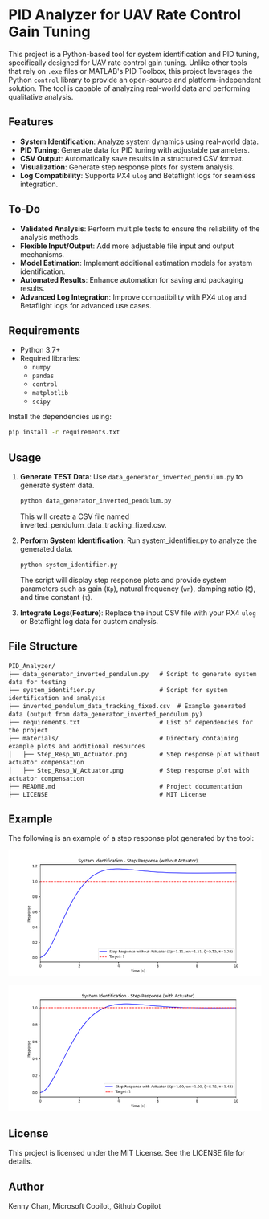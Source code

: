 # PID Analyzer for UAV Rate Control Gain Tuning

This project is a Python-based tool for system identification and PID tuning, specifically designed for UAV rate control gain tuning. Unlike other tools that rely on `.exe` files or MATLAB's PID Toolbox, this project leverages the Python `control` library to provide an open-source and platform-independent solution. The tool is capable of analyzing real-world data and performing qualitative analysis.

## Features
- **System Identification**: Analyze system dynamics using real-world data.
- **PID Tuning**: Generate data for PID tuning with adjustable parameters.
- **CSV Output**: Automatically save results in a structured CSV format.
- **Visualization**: Generate step response plots for system analysis.
- **Log Compatibility**: Supports PX4 `ulog` and Betaflight logs for seamless integration.

## To-Do
- **Validated Analysis**: Perform multiple tests to ensure the reliability of the analysis methods.
- **Flexible Input/Output**: Add more adjustable file input and output mechanisms.
- **Model Estimation**: Implement additional estimation models for system identification.
- **Automated Results**: Enhance automation for saving and packaging results.
- **Advanced Log Integration**: Improve compatibility with PX4 `ulog` and Betaflight logs for advanced use cases.
## Requirements
- Python 3.7+
- Required libraries:
  - `numpy`
  - `pandas`
  - `control`
  - `matplotlib`
  - `scipy`

Install the dependencies using:
```bash
pip install -r requirements.txt
```


## Usage
1. **Generate TEST Data**: Use `data_generator_inverted_pendulum.py` to generate system data.
    ```bash
    python data_generator_inverted_pendulum.py
    ```
    This will create a CSV file named inverted_pendulum_data_tracking_fixed.csv.

2. **Perform System Identification**: Run system_identifier.py to analyze the generated data.
    ```bash
    python system_identifier.py
    ```
    The script will display step response plots and provide system parameters such as gain (`Kp`), natural frequency (`wn`), damping ratio (`ζ`), and time constant (`τ`).

3. **Integrate Logs(Feature)**: Replace the input CSV file with your PX4 `ulog` or Betaflight log data for custom analysis.

## File Structure
```
PID_Analyzer/
├── data_generator_inverted_pendulum.py   # Script to generate system data for testing
├── system_identifier.py                  # Script for system identification and analysis
├── inverted_pendulum_data_tracking_fixed.csv  # Example generated data (output from data_generator_inverted_pendulum.py)
├── requirements.txt                      # List of dependencies for the project
├── materials/                            # Directory containing example plots and additional resources
│   ├── Step_Resp_WO_Actuator.png         # Step response plot without actuator compensation
│   ├── Step_Resp_W_Actuator.png          # Step response plot with actuator compensation
├── README.md                             # Project documentation
├── LICENSE                               # MIT License
```

## Example
The following is an example of a step response plot generated by the tool:

![Step Response Example](/materials/Step_Resp_WO_Actuator.png)

![Step Response Example](/materials/Step_Resp_W_Actuator.png)

## License
This project is licensed under the MIT License. See the LICENSE file for details.

## Author
Kenny Chan, Microsoft Copilot, Github Copilot

